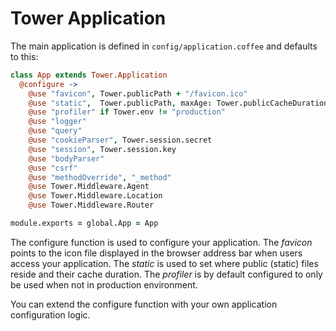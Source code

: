 # Tower Application

The main application is defined in `config/application.coffee` and defaults to this:

``` coffeescript
class App extends Tower.Application
  @configure ->
    @use "favicon", Tower.publicPath + "/favicon.ico"
    @use "static",  Tower.publicPath, maxAge: Tower.publicCacheDuration
    @use "profiler" if Tower.env != "production"
    @use "logger"
    @use "query"
    @use "cookieParser", Tower.session.secret
    @use "session", Tower.session.key
    @use "bodyParser"
    @use "csrf"
    @use "methodOverride", "_method"
    @use Tower.Middleware.Agent
    @use Tower.Middleware.Location
    @use Tower.Middleware.Router

module.exports = global.App = App
```

The configure function is used to configure your application.
The _favicon_ points to the icon file displayed in the browser address bar when users access your application.
The _static_ is used to set where public (static) files reside and their cache duration.
The _profiler_ is by default configured to only be used when not in production environment.

You can extend the configure function with your own application configuration logic.
